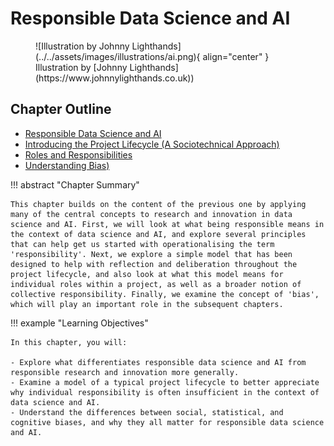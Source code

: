 # Responsible Data Science and AI

<figure markdown>
  ![Illustration by Johnny Lighthands](../../assets/images/illustrations/ai.png){ align="center" }
  <figcaption>Illustration by [Johnny Lighthands](https://www.johnnylighthands.co.uk))</figcaption>
</figure>

## Chapter Outline

- [Responsible Data Science and AI](responsible_ds.md)
- [Introducing the Project Lifecycle (A Sociotechnical Approach)](project_lifecycle.md)
- [Roles and Responsibilities](roles_responsibility.md)
- [Understanding Bias)](understanding_bias.md)

!!! abstract "Chapter Summary"

    This chapter builds on the content of the previous one by applying many of the central concepts to research and innovation in data science and AI. First, we will look at what being responsible means in the context of data science and AI, and explore several principles that can help get us started with operationalising the term 'responsibility'. Next, we explore a simple model that has been designed to help with reflection and deliberation throughout the project lifecycle, and also look at what this model means for individual roles within a project, as well as a broader notion of collective responsibility. Finally, we examine the concept of 'bias', which will play an important role in the subsequent chapters.

!!! example "Learning Objectives"

    In this chapter, you will:
    
    - Explore what differentiates responsible data science and AI from responsible research and innovation more generally.
    - Examine a model of a typical project lifecycle to better appreciate why individual responsibility is often insufficient in the context of data science and AI.
    - Understand the differences between social, statistical, and cognitive biases, and why they all matter for responsible data science and AI.
